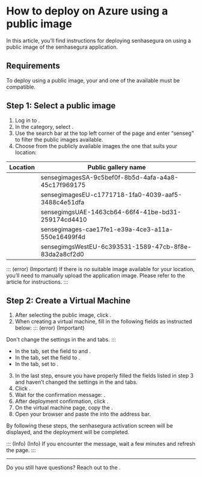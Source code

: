 # How to deploy on Azure using a public image 

In this article, you'll find instructions for deploying senhasegura on  using a public image of the senhasegura application. 

## Requirements
To deploy using a public image, your  and one of the available  must be compatible.

## Step 1: Select a public image


1. Log in to .
2. In the  category, select .
3. Use the search bar at the top left corner of the  page and enter “senseg” to filter the public images available. 
4. Choose from the publicly available images the one that suits your location:


| Location| Public gallery name |
| --- | --- |
|  | sensegimagesSA-9c5bef0f-8b5d-4afa-a4a8-45c17f969175 |
|  | sensegimagesEU-c1771718-1fa0-4039-aaf5-3488c4e51dfa |
| | sensegimgsUAE-1463cb64-66f4-41be-bd31-259174cd4410|
|  | sensegimages-cae17fe1-e39a-4ce3-a11a-550e16499f4d |
|  | sensegimgsWestEU-6c393531-1589-47cb-8f8e-83da2a8cf2d0|
::: (error) (Important)
If there is no suitable image available for your location, you’ll need to manually upload the application image. Please refer to the article  for instructions.
:::

## Step 2: Create a Virtual Machine

1. After selecting the public image, click .
2. When creating a virtual machine, fill in the following fields as instructed below:
::: (error) (Important)

Don't change the settings in the  and  tabs.
:::

* In the  tab, set the  field to  and .
* In the  tab, set the  field to .
* In the  tab, set  to . 
3. In the last step, ensure you have properly filled the fields listed in step 3 and haven’t changed the settings in the  and  tabs.
4. Click .
5. Wait for the confirmation message: .
6. After deployment confirmation, click . 
7. On the virtual machine page, copy the .
8. Open your browser and paste the  into the address bar.

By following these steps, the senhasegura activation screen will be displayed, and the deployment will be completed.

::: (Info) (Info)
If you encounter the  message, wait a few minutes and refresh the page.
 :::	
 
 

* * *


Do you still have questions? Reach out to the .